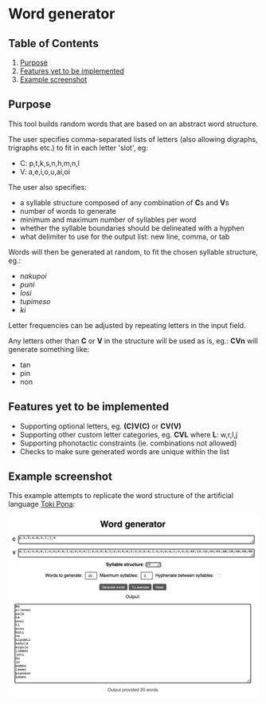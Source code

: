 # Word generator

## Table of Contents
1. [Purpose](#purpose)
2. [Features yet to be implemented](#features)
3. [Example screenshot](#screenshot)

## Purpose<a name="purpose"></a>

This tool builds random words that are based on an abstract word structure.

The user specifies comma-separated lists of letters (also allowing digraphs, trigraphs etc.) to fit in each letter 'slot', eg:
* C: p,t,k,s,n,h,m,n,l
* V: a,e,i,o,u,ai,oi

The user also specifies:
* a syllable structure composed of any combination of **C**s and **V**s
* number of words to generate
* minimum and maximum number of syllables per word
* whether the syllable boundaries should be delineated with a hyphen
* what delimiter to use for the output list: new line, comma, or tab

Words will then be generated at random, to fit the chosen syllable structure, eg.:
* _nakupoi_
* _puni_
* _losi_
* _tupimeso_
* _ki_

Letter frequencies can be adjusted by repeating letters in the input field.

Any letters other than **C** or **V** in the structure will be used as is, eg.: **CVn** will generate something like:
* tan
* pin
* non

## Features yet to be implemented<a name="features"></a>

* Supporting optional letters, eg. **(C)V(C)** or **CV(V)**
* Supporting other custom letter categories, eg. **CVL** where **L**: w,r,l,j
* Supporting phonotactic constraints (ie. combinations not allowed)
* Checks to make sure generated words are unique within the list

## Example screenshot<a name="screenshot"></a>

This example attempts to replicate the word structure of the artificial language [Toki Pona](https://en.wikipedia.org/wiki/Toki_Pona):

![Screenshot of tool](https://github.com/aaa2016/word-generator/blob/master/example.png)
